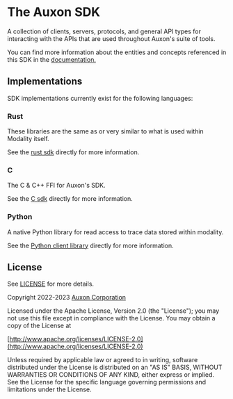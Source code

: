 # The Auxon SDK

A collection of clients, servers, protocols, and general API types for
interacting with the APIs that are used throughout Auxon's
suite of tools.

You can find more information about the entities and concepts referenced
in this SDK in the [documentation.](https://docs.auxon.io/modality/)

## Implementations

SDK implementations currently exist for the following languages:

### Rust

These libraries are the same as or very similar to what is used within
Modality itself.

See the [rust sdk](./client-libraries/rust/) directly for more
information.

### C

The C & C++ FFI for Auxon's SDK.

See the [C sdk](./client-libraries/c/) directly for more
information.

### Python

A native Python library for read access to trace data stored within modality.

See the [Python client library](./client-libraries/python/) directly for more
information.

## License

See [LICENSE](./LICENSE) for more details.

Copyright 2022-2023 [Auxon Corporation](https://auxon.io)

Licensed under the Apache License, Version 2.0 (the "License");
you may not use this file except in compliance with the License.
You may obtain a copy of the License at

[http://www.apache.org/licenses/LICENSE-2.0](http://www.apache.org/licenses/LICENSE-2.0)

Unless required by applicable law or agreed to in writing, software
distributed under the License is distributed on an "AS IS" BASIS,
WITHOUT WARRANTIES OR CONDITIONS OF ANY KIND, either express or implied.
See the License for the specific language governing permissions and
limitations under the License.
